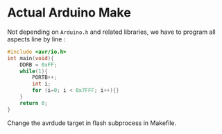 # Actual Arduino Make

Not depending on `Arduino.h` and related libraries, we have to program all aspects line by line : 

```C
#include <avr/io.h>
int main(void){
    DDRB = 0xFF;
    while(1){
        PORTB++;
        int i; 
        for (i=0; i < 0x7FFF; i++){}
    }
    return 0;
}
```

Change the avrdude target in flash subprocess in Makefile.
